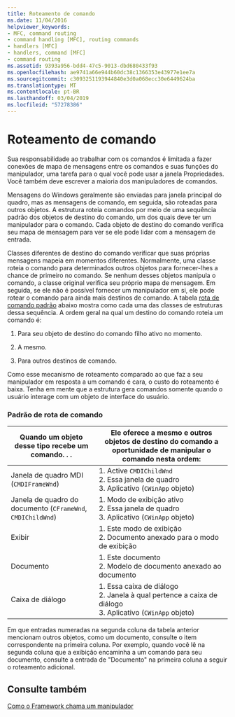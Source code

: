 ```yaml
---
title: Roteamento de comando
ms.date: 11/04/2016
helpviewer_keywords:
- MFC, command routing
- command handling [MFC], routing commands
- handlers [MFC]
- handlers, command [MFC]
- command routing
ms.assetid: 9393a956-bdd4-47c5-9013-dbd680433f93
ms.openlocfilehash: ae9741a66e944b60dc38c1366353e43977e1ee7a
ms.sourcegitcommit: c3093251193944840e3d0a068ecc30e6449624ba
ms.translationtype: MT
ms.contentlocale: pt-BR
ms.lasthandoff: 03/04/2019
ms.locfileid: "57278386"
---
```

# <a name="command-routing"></a>Roteamento de comando

Sua responsabilidade ao trabalhar com os comandos é limitada a fazer conexões de mapa de mensagens entre os comandos e suas funções do manipulador, uma tarefa para o qual você pode usar a janela Propriedades. Você também deve escrever a maioria dos manipuladores de comandos.

Mensagens do Windows geralmente são enviadas para janela principal do quadro, mas as mensagens de comando, em seguida, são roteadas para outros objetos. A estrutura roteia comandos por meio de uma sequência padrão dos objetos de destino do comando, um dos quais deve ter um manipulador para o comando. Cada objeto de destino do comando verifica seu mapa de mensagem para ver se ele pode lidar com a mensagem de entrada.

Classes diferentes de destino do comando verificar que suas próprias mensagens mapeia em momentos diferentes. Normalmente, uma classe roteia o comando para determinados outros objetos para fornecer-lhes a chance de primeiro no comando. Se nenhum desses objetos manipula o comando, a classe original verifica seu próprio mapa de mensagem. Em seguida, se ele não é possível fornecer um manipulador em si, ele pode rotear o comando para ainda mais destinos de comando. A tabela [rota de comando padrão](#_core_standard_command_route) abaixo mostra como cada uma das classes de estruturas dessa sequência. A ordem geral na qual um destino do comando roteia um comando é:

1. Para seu objeto de destino do comando filho ativo no momento.

1. A mesmo.

1. Para outros destinos de comando.

Como esse mecanismo de roteamento comparado ao que faz a seu manipulador em resposta a um comando é cara, o custo do roteamento é baixa. Tenha em mente que a estrutura gera comandos somente quando o usuário interage com um objeto de interface do usuário.

### <a name="_core_standard_command_route"></a> Padrão de rota de comando

|Quando um objeto desse tipo recebe um comando. . .|Ele oferece a mesmo e outros objetos de destino do comando a oportunidade de manipular o comando nesta ordem:|
|----------------------------------------------------------|-----------------------------------------------------------------------------------------------------|
|Janela de quadro MDI (`CMDIFrameWnd`)|1.  Active `CMDIChildWnd`<br />2.  Essa janela de quadro<br />3.  Aplicativo (`CWinApp` objeto)|
|Janela de quadro do documento (`CFrameWnd`, `CMDIChildWnd`)|1.  Modo de exibição ativo<br />2.  Essa janela de quadro<br />3.  Aplicativo (`CWinApp` objeto)|
|Exibir|1.  Este modo de exibição<br />2.  Documento anexado para o modo de exibição|
|Documento|1.  Este documento<br />2.  Modelo de documento anexado ao documento|
|Caixa de diálogo|1.  Essa caixa de diálogo<br />2.  Janela à qual pertence a caixa de diálogo<br />3.  Aplicativo (`CWinApp` objeto)|

Em que entradas numeradas na segunda coluna da tabela anterior mencionam outros objetos, como um documento, consulte o item correspondente na primeira coluna. Por exemplo, quando você lê na segunda coluna que a exibição encaminha a um comando para seu documento, consulte a entrada de "Documento" na primeira coluna a seguir o roteamento adicional.

## <a name="see-also"></a>Consulte também

[Como o Framework chama um manipulador](../mfc/how-the-framework-calls-a-handler.md)
